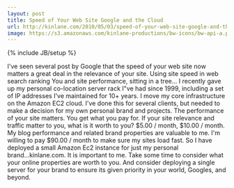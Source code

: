 ```yaml
---
layout: post
title: Speed of Your Web Site Google and the Cloud
url: http://kinlane.com/2010/05/03/speed-of-your-web-site-google-and-the-cloud/
image: https://s3.amazonaws.com/kinlane-productions/bw-icons/bw-api-a.png
---
```

{% include JB/setup %}
<p>
     I've seen several post by Google that the speed of your web site now matters a great deal in the relevance of your site. Using site speed in web search ranking You and site performance, sitting in a tree... I recently gave up my personal co-location server rack I"ve had since 1999, including a set of IP addresses I've maintained for 10+ years. I move my core infrastructure on the Amazon EC2 cloud. I've done this for several clients, but needed to make a decision for my own personal brand and projects. The performance of your site matters. You get what you pay for. If your site relevance and traffic matter to you, what is it worth to you? $5.00 / month, $10.00 / month. My blog performance and related brand properties are valuable to me. I'm willing to pay $90.00 / month to make sure my sites load fast. So I have deployed a small Amazon Ec2 instance for just my personal brand...kinlane.com. It is important to me. Take some time to consider what your online properties are worth to you. And consider deploying a single server for your brand to ensure its given priority in your world, Googles, and beyond.
</p>